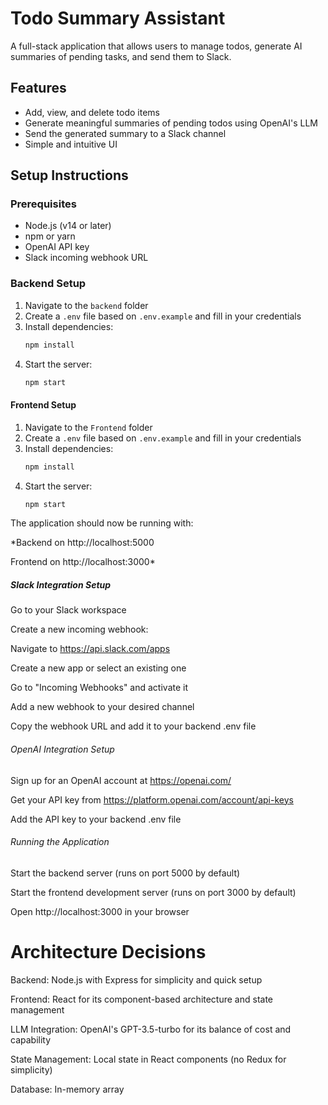 # Todo Summary Assistant

A full-stack application that allows users to manage todos, generate AI summaries of pending tasks, and send them to Slack.

## Features

- Add, view, and delete todo items
- Generate meaningful summaries of pending todos using OpenAI's LLM
- Send the generated summary to a Slack channel
- Simple and intuitive UI

## Setup Instructions

### Prerequisites

- Node.js (v14 or later)
- npm or yarn
- OpenAI API key
- Slack incoming webhook URL

### Backend Setup

1. Navigate to the `backend` folder
2. Create a `.env` file based on `.env.example` and fill in your credentials
3. Install dependencies:
   ```bash
   npm install
4. Start the server:
   ```bash
   npm start

#### Frontend Setup
 
1. Navigate to the `Frontend` folder
2. Create a `.env` file based on `.env.example` and fill in your credentials
3. Install dependencies:
   ```bash
   npm install
4. Start the server:
   ```bash
   npm start

The application should now be running with:

*Backend on http://localhost:5000

Frontend on http://localhost:3000*

##### Slack Integration Setup

Go to your Slack workspace

Create a new incoming webhook:

Navigate to https://api.slack.com/apps

Create a new app or select an existing one

Go to "Incoming Webhooks" and activate it

Add a new webhook to your desired channel

Copy the webhook URL and add it to your backend .env file

###### OpenAI Integration Setup

Sign up for an OpenAI account at https://openai.com/

Get your API key from https://platform.openai.com/account/api-keys

Add the API key to your backend .env file

###### Running the Application
Start the backend server (runs on port 5000 by default)

Start the frontend development server (runs on port 3000 by default)

Open http://localhost:3000 in your browser

# Architecture Decisions
Backend: Node.js with Express for simplicity and quick setup

Frontend: React for its component-based architecture and state management

LLM Integration: OpenAI's GPT-3.5-turbo for its balance of cost and capability

State Management: Local state in React components (no Redux for simplicity)

Database: In-memory array 